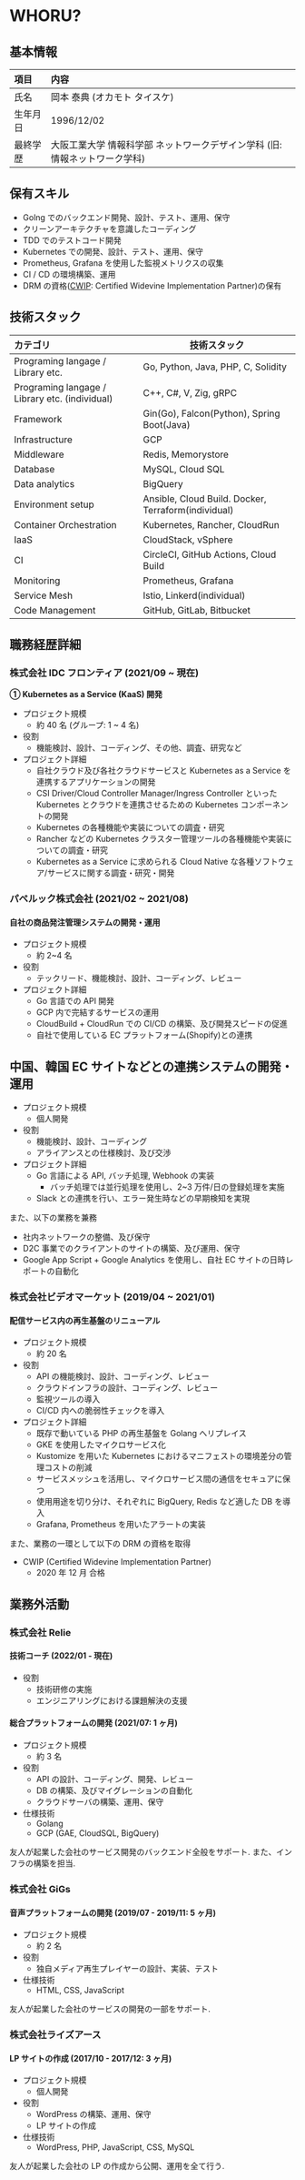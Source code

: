 # WHORU?


## 基本情報

| 項目     | 内容                                                                        |
| :------- | :-------------------------------------------------------------------------- |
| 氏名     | 岡本 泰典 (オカモト タイスケ)                                               |
| 生年月日 | 1996/12/02                                                                  |
| 最終学歴 | 大阪工業大学 情報科学部 ネットワークデザイン学科 (旧: 情報ネットワーク学科) |

## 保有スキル

- Golng でのバックエンド開発、設計、テスト、運用、保守
- クリーンアーキテクチャを意識したコーディング
- TDD でのテストコード開発
- Kubernetes での開発、設計、テスト、運用、保守
- Prometheus, Grafana を使用した監視メトリクスの収集
- CI / CD の環境構築、運用
- DRM の資格([CWIP](https://www.widevine.com/): Certified Widevine Implementation Partner)の保有

## 技術スタック

| カテゴリ                                       | 技術スタック                                        |
| :--------------------------------------------- | --------------------------------------------------- |
| Programing langage / Library etc.              | Go, Python, Java, PHP, C, Solidity                  |
| Programing langage / Library etc. (individual) | C++, C#, V, Zig, gRPC                               |
| Framework                                      | Gin(Go), Falcon(Python), Spring Boot(Java)          |
| Infrastructure                                 | GCP                                                 |
| Middleware                                     | Redis, Memorystore                                  |
| Database                                       | MySQL, Cloud SQL                                    |
| Data analytics                                 | BigQuery                                            |
| Environment setup                              | Ansible, Cloud Build. Docker, Terraform(individual) |
| Container Orchestration                        | Kubernetes, Rancher, CloudRun                       |
| IaaS                                           | CloudStack, vSphere                                 |
| CI                                             | CircleCI, GitHub Actions, Cloud Build               |
| Monitoring                                     | Prometheus, Grafana                                 |
| Service Mesh                                   | Istio, Linkerd(individual)                          |
| Code Management                                | GitHub, GitLab, Bitbucket                           |

## 職務経歴詳細

### 株式会社 IDC フロンティア (2021/09 ~ 現在)

**① Kubernetes as a Service (KaaS) 開発**

- プロジェクト規模
  - 約 40 名 (グループ: 1 ~ 4 名)
- 役割
  - 機能検討、設計、コーディング、その他、調査、研究など
- プロジェクト詳細
  - 自社クラウド及び各社クラウドサービスと Kubernetes as a Service を連携するアプリケーションの開発
  - CSI Driver/Cloud Controller Manager/Ingress Controller といった Kubernetes とクラウドを連携させるための Kubernetes コンポーネントの開発
  - Kubernetes の各種機能や実装についての調査・研究
  - Rancher などの Kubernetes クラスター管理ツールの各種機能や実装についての調査・研究
  - Kubernetes as a Service に求められる Cloud Native な各種ソフトウェア/サービスに関する調査・研究・開発

### パペルック株式会社 (2021/02 ~ 2021/08)

#### 自社の商品発注管理システムの開発・運用

- プロジェクト規模
  - 約 2~4 名
- 役割
  - テックリード、機能検討、設計、コーディング、レビュー
- プロジェクト詳細
  - Go 言語での API 開発
  - GCP 内で完結するサービスの運用
  - CloudBuild + CloudRun での CI/CD の構築、及び開発スピードの促進
  - 自社で使用している EC プラットフォーム(Shopify)との連携

## 中国、韓国 EC サイトなどとの連携システムの開発・運用

- プロジェクト規模
  - 個人開発
- 役割
  - 機能検討、設計、コーディング
  - アライアンスとの仕様検討、及び交渉
- プロジェクト詳細
  - Go 言語による API, バッチ処理, Webhook の実装
    - バッチ処理では並行処理を使用し、2~3 万件/日の登録処理を実施
  - Slack との連携を行い、エラー発生時などの早期検知を実現

また、以下の業務を兼務

- 社内ネットワークの整備、及び保守
- D2C 事業でのクライアントのサイトの構築、及び運用、保守
- Google App Script + Google Analytics を使用し、自社 EC サイトの日時レポートの自動化

### 株式会社ビデオマーケット (2019/04 ~ 2021/01)

#### 配信サービス内の再生基盤のリニューアル

- プロジェクト規模
  - 約 20 名
- 役割
  - API の機能検討、設計、コーディング、レビュー
  - クラウドインフラの設計、コーディング、レビュー
  - 監視ツールの導入
  - CI/CD 内への脆弱性チェックを導入
- プロジェクト詳細
  - 既存で動いている PHP の再生基盤を Golang へリプレイス
  - GKE を使用したマイクロサービス化
  - Kustomize を用いた Kubernetes におけるマニフェストの環境差分の管理コストの削減
  - サービスメッシュを活用し、マイクロサービス間の通信をセキュアに保つ
  - 使用用途を切り分け、それぞれに BigQuery, Redis など適した DB を導入
  - Grafana, Prometheus を用いたアラートの実装

また、業務の一環として以下の DRM の資格を取得

- CWIP (Certified Widevine Implementation Partner)
  - 2020 年 12 月 合格

## 業務外活動

### 株式会社 Relie

#### 技術コーチ (2022/01 - 現在)

- 役割
  - 技術研修の実施
  - エンジニアリングにおける課題解決の支援

#### 総合プラットフォームの開発 (2021/07: 1 ヶ月)

- プロジェクト規模
  - 約 3 名
- 役割
  - API の設計、コーディング、開発、レビュー
  - DB の構築、及びマイグレーションの自動化
  - クラウドサーバの構築、運用、保守
- 仕様技術
  - Golang
  - GCP (GAE, CloudSQL, BigQuery)

友人が起業した会社のサービス開発のバックエンド全般をサポート. また、インフラの構築を担当.

### 株式会社 GiGs

#### 音声プラットフォームの開発 (2019/07 - 2019/11: 5 ヶ月)

- プロジェクト規模
  - 約 2 名
- 役割
  - 独自メディア再生プレイヤーの設計、実装、テスト
- 仕様技術
  - HTML, CSS, JavaScript

友人が起業した会社のサービスの開発の一部をサポート.

### 株式会社ライズアース

#### LP サイトの作成 (2017/10 - 2017/12: 3 ヶ月)

- プロジェクト規模
  - 個人開発
- 役割
  - WordPress の構築、運用、保守
  - LP サイトの作成
- 仕様技術
  - WordPress, PHP, JavaScript, CSS, MySQL

友人が起業した会社の LP の作成から公開、運用を全て行う.

